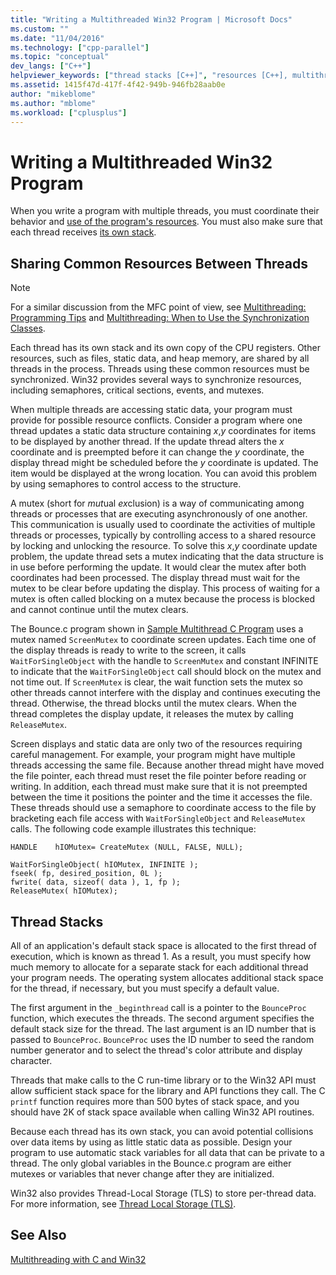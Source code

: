 ```yaml
---
title: "Writing a Multithreaded Win32 Program | Microsoft Docs"
ms.custom: ""
ms.date: "11/04/2016"
ms.technology: ["cpp-parallel"]
ms.topic: "conceptual"
dev_langs: ["C++"]
helpviewer_keywords: ["thread stacks [C++]", "resources [C++], multithreading", "stacks [C++]", "shared resources [C++]", "threading [C++], sharing common resources", "multithreading [C++], thread stacks", "multithreading [C++], sharing common resources", "mutual exclusion [C++]", "communications [C++], between threads", "mutex [C++]", "threading [C++], thread stacks"]
ms.assetid: 1415f47d-417f-4f42-949b-946fb28aab0e
author: "mikeblome"
ms.author: "mblome"
ms.workload: ["cplusplus"]
---
```

# Writing a Multithreaded Win32 Program
When you write a program with multiple threads, you must coordinate their behavior and [use of the program's resources](#_core_sharing_common_resources_between_threads). You must also make sure that each thread receives [its own stack](#_core_thread_stacks).  
  
##  <a name="_core_sharing_common_resources_between_threads"></a> Sharing Common Resources Between Threads  
  
> [!NOTE]
>  For a similar discussion from the MFC point of view, see [Multithreading: Programming Tips](../parallel/multithreading-programming-tips.md) and [Multithreading: When to Use the Synchronization Classes](../parallel/multithreading-when-to-use-the-synchronization-classes.md).  
  
Each thread has its own stack and its own copy of the CPU registers. Other resources, such as files, static data, and heap memory, are shared by all threads in the process. Threads using these common resources must be synchronized. Win32 provides several ways to synchronize resources, including semaphores, critical sections, events, and mutexes.  
  
When multiple threads are accessing static data, your program must provide for possible resource conflicts. Consider a program where one thread updates a static data structure containing *x*,*y* coordinates for items to be displayed by another thread. If the update thread alters the *x* coordinate and is preempted before it can change the *y* coordinate, the display thread might be scheduled before the *y* coordinate is updated. The item would be displayed at the wrong location. You can avoid this problem by using semaphores to control access to the structure.  
  
A mutex (short for *mut*ual *ex*clusion) is a way of communicating among threads or processes that are executing asynchronously of one another. This communication is usually used to coordinate the activities of multiple threads or processes, typically by controlling access to a shared resource by locking and unlocking the resource. To solve this *x*,*y* coordinate update problem, the update thread sets a mutex indicating that the data structure is in use before performing the update. It would clear the mutex after both coordinates had been processed. The display thread must wait for the mutex to be clear before updating the display. This process of waiting for a mutex is often called blocking on a mutex because the process is blocked and cannot continue until the mutex clears.  
  
The Bounce.c program shown in [Sample Multithread C Program](../parallel/sample-multithread-c-program.md) uses a mutex named `ScreenMutex` to coordinate screen updates. Each time one of the display threads is ready to write to the screen, it calls `WaitForSingleObject` with the handle to `ScreenMutex` and constant INFINITE to indicate that the `WaitForSingleObject` call should block on the mutex and not time out. If `ScreenMutex` is clear, the wait function sets the mutex so other threads cannot interfere with the display and continues executing the thread. Otherwise, the thread blocks until the mutex clears. When the thread completes the display update, it releases the mutex by calling `ReleaseMutex`.  
  
Screen displays and static data are only two of the resources requiring careful management. For example, your program might have multiple threads accessing the same file. Because another thread might have moved the file pointer, each thread must reset the file pointer before reading or writing. In addition, each thread must make sure that it is not preempted between the time it positions the pointer and the time it accesses the file. These threads should use a semaphore to coordinate access to the file by bracketing each file access with `WaitForSingleObject` and `ReleaseMutex` calls. The following code example illustrates this technique:  
  
```  
HANDLE    hIOMutex= CreateMutex (NULL, FALSE, NULL);  
  
WaitForSingleObject( hIOMutex, INFINITE );  
fseek( fp, desired_position, 0L );  
fwrite( data, sizeof( data ), 1, fp );  
ReleaseMutex( hIOMutex);  
```  
  
##  <a name="_core_thread_stacks"></a> Thread Stacks  
 
All of an application's default stack space is allocated to the first thread of execution, which is known as thread 1. As a result, you must specify how much memory to allocate for a separate stack for each additional thread your program needs. The operating system allocates additional stack space for the thread, if necessary, but you must specify a default value.  
  
The first argument in the `_beginthread` call is a pointer to the `BounceProc` function, which executes the threads. The second argument specifies the default stack size for the thread. The last argument is an ID number that is passed to `BounceProc`. `BounceProc` uses the ID number to seed the random number generator and to select the thread's color attribute and display character.  
  
Threads that make calls to the C run-time library or to the Win32 API must allow sufficient stack space for the library and API functions they call. The C `printf` function requires more than 500 bytes of stack space, and you should have 2K of stack space available when calling Win32 API routines.  
  
Because each thread has its own stack, you can avoid potential collisions over data items by using as little static data as possible. Design your program to use automatic stack variables for all data that can be private to a thread. The only global variables in the Bounce.c program are either mutexes or variables that never change after they are initialized.  
  
Win32 also provides Thread-Local Storage (TLS) to store per-thread data. For more information, see [Thread Local Storage (TLS)](../parallel/thread-local-storage-tls.md).  
  
## See Also  
 
[Multithreading with C and Win32](../parallel/multithreading-with-c-and-win32.md)